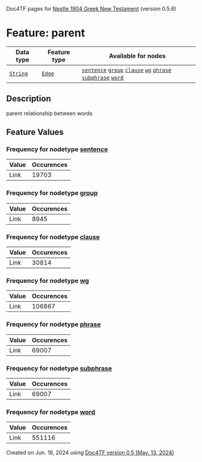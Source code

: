 Doc4TF pages for [Nestle 1904 Greek New Testament](https://github.com/saulocantanhede/tfgreek2/tree/main/tf) (version 0.5.8)
# Feature: parent
Data type|Feature type|Available for nodes
---|---|---
[`String`](featuresbydatatype.md#string)|[`Edge`](featuresbytype.md#edge)| [`sentence`](featuresbynodetype.md#sentence)  [`group`](featuresbynodetype.md#group)  [`clause`](featuresbynodetype.md#clause)  [`wg`](featuresbynodetype.md#wg)  [`phrase`](featuresbynodetype.md#phrase)  [`subphrase`](featuresbynodetype.md#subphrase)  [`word`](featuresbynodetype.md#word) 
## Description
parent relationship between words
## Feature Values
### Frequency for nodetype [sentence](featuresbynodetype.md#sentence)
Value|Occurences
---|---
Link|19703
### Frequency for nodetype [group](featuresbynodetype.md#group)
Value|Occurences
---|---
Link|8945
### Frequency for nodetype [clause](featuresbynodetype.md#clause)
Value|Occurences
---|---
Link|30814
### Frequency for nodetype [wg](featuresbynodetype.md#wg)
Value|Occurences
---|---
Link|106867
### Frequency for nodetype [phrase](featuresbynodetype.md#phrase)
Value|Occurences
---|---
Link|69007
### Frequency for nodetype [subphrase](featuresbynodetype.md#subphrase)
Value|Occurences
---|---
Link|69007
### Frequency for nodetype [word](featuresbynodetype.md#word)
Value|Occurences
---|---
Link|551116
 

Created on Jun. 16, 2024 using [Doc4TF version 0.5 (May. 13, 2024)](https://github.com/tonyjurg/Doc4TF/blob/main/CreateFeatureDoc.ipynb) 